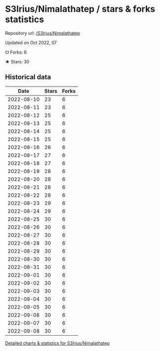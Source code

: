 # S3lrius/Nimalathatep / stars & forks statistics

Repository url: [/S3lrius/Nimalathatep](https://github.com/S3lrius/Nimalathatep)

Updated on Oct 2022, 07

☋ Forks: 6

★ Stars: 30

## Historical data
| Date | Stars | Forks |
|------|-------|-------|
| 2022-08-10 | 23 | 6 | 
| 2022-08-11 | 23 | 6 | 
| 2022-08-12 | 25 | 6 | 
| 2022-08-13 | 25 | 6 | 
| 2022-08-14 | 25 | 6 | 
| 2022-08-15 | 25 | 6 | 
| 2022-08-16 | 26 | 6 | 
| 2022-08-17 | 27 | 6 | 
| 2022-08-18 | 27 | 6 | 
| 2022-08-19 | 28 | 6 | 
| 2022-08-20 | 28 | 6 | 
| 2022-08-21 | 28 | 6 | 
| 2022-08-22 | 28 | 6 | 
| 2022-08-23 | 29 | 6 | 
| 2022-08-24 | 29 | 6 | 
| 2022-08-25 | 30 | 6 | 
| 2022-08-26 | 30 | 6 | 
| 2022-08-27 | 30 | 6 | 
| 2022-08-28 | 30 | 6 | 
| 2022-08-29 | 30 | 6 | 
| 2022-08-30 | 30 | 6 | 
| 2022-08-31 | 30 | 6 | 
| 2022-09-01 | 30 | 6 | 
| 2022-09-02 | 30 | 6 | 
| 2022-09-03 | 30 | 6 | 
| 2022-09-04 | 30 | 6 | 
| 2022-09-05 | 30 | 6 | 
| 2022-09-06 | 30 | 6 | 
| 2022-09-07 | 30 | 6 | 
| 2022-09-08 | 30 | 6 | 


[Detailed charts & statistics for S3lrius/Nimalathatep](https://reviewgithub.com/rep/S3lrius/Nimalathatep)
